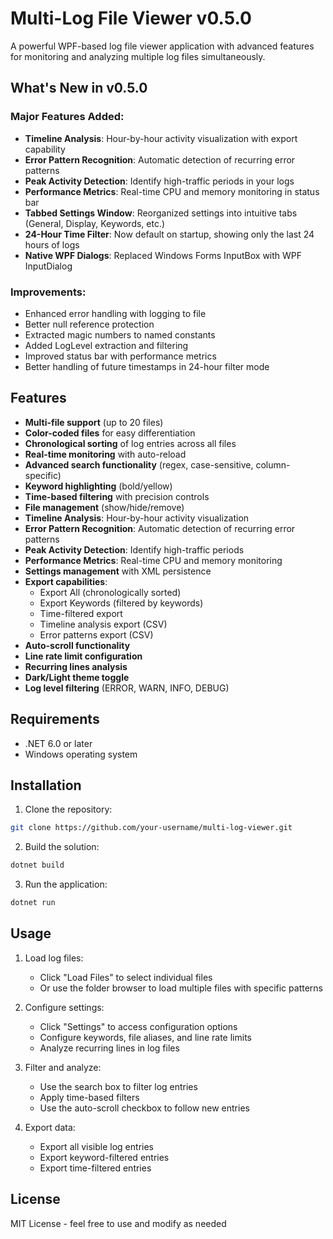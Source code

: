 # Multi-Log File Viewer v0.5.0

A powerful WPF-based log file viewer application with advanced features for monitoring and analyzing multiple log files simultaneously.

## What's New in v0.5.0

### Major Features Added:
- **Timeline Analysis**: Hour-by-hour activity visualization with export capability
- **Error Pattern Recognition**: Automatic detection of recurring error patterns
- **Peak Activity Detection**: Identify high-traffic periods in your logs
- **Performance Metrics**: Real-time CPU and memory monitoring in status bar
- **Tabbed Settings Window**: Reorganized settings into intuitive tabs (General, Display, Keywords, etc.)
- **24-Hour Time Filter**: Now default on startup, showing only the last 24 hours of logs
- **Native WPF Dialogs**: Replaced Windows Forms InputBox with WPF InputDialog

### Improvements:
- Enhanced error handling with logging to file
- Better null reference protection
- Extracted magic numbers to named constants
- Added LogLevel extraction and filtering
- Improved status bar with performance metrics
- Better handling of future timestamps in 24-hour filter mode

## Features

- **Multi-file support** (up to 20 files)
- **Color-coded files** for easy differentiation
- **Chronological sorting** of log entries across all files
- **Real-time monitoring** with auto-reload
- **Advanced search functionality** (regex, case-sensitive, column-specific)
- **Keyword highlighting** (bold/yellow)
- **Time-based filtering** with precision controls
- **File management** (show/hide/remove)
- **Timeline Analysis**: Hour-by-hour activity visualization
- **Error Pattern Recognition**: Automatic detection of recurring error patterns
- **Peak Activity Detection**: Identify high-traffic periods
- **Performance Metrics**: Real-time CPU and memory monitoring
- **Settings management** with XML persistence
- **Export capabilities**:
  - Export All (chronologically sorted)
  - Export Keywords (filtered by keywords)
  - Time-filtered export
  - Timeline analysis export (CSV)
  - Error patterns export (CSV)
- **Auto-scroll functionality**
- **Line rate limit configuration**
- **Recurring lines analysis**
- **Dark/Light theme toggle**
- **Log level filtering** (ERROR, WARN, INFO, DEBUG)

## Requirements

- .NET 6.0 or later
- Windows operating system

## Installation

1. Clone the repository:
```bash
git clone https://github.com/your-username/multi-log-viewer.git
```

2. Build the solution:
```bash
dotnet build
```

3. Run the application:
```bash
dotnet run
```

## Usage

1. Load log files:
   - Click "Load Files" to select individual files
   - Or use the folder browser to load multiple files with specific patterns

2. Configure settings:
   - Click "Settings" to access configuration options
   - Configure keywords, file aliases, and line rate limits
   - Analyze recurring lines in log files

3. Filter and analyze:
   - Use the search box to filter log entries
   - Apply time-based filters
   - Use the auto-scroll checkbox to follow new entries

4. Export data:
   - Export all visible log entries
   - Export keyword-filtered entries
   - Export time-filtered entries

## License

MIT License - feel free to use and modify as needed

